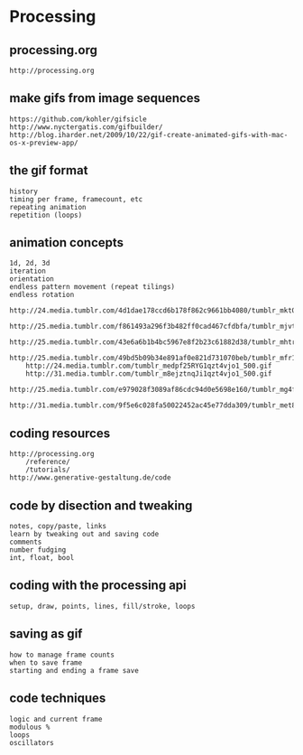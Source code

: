 # Processing

## processing.org
	http://processing.org	
	
## make gifs from image sequences
	https://github.com/kohler/gifsicle
	http://www.nyctergatis.com/gifbuilder/
	http://blog.iharder.net/2009/10/22/gif-create-animated-gifs-with-mac-os-x-preview-app/

## the gif format
	history
	timing per frame, framecount, etc
	repeating animation
	repetition (loops)

## animation concepts
	1d, 2d, 3d
	iteration
	orientation
	endless pattern movement (repeat tilings)
	endless rotation
		http://24.media.tumblr.com/4d1dae178ccd6b178f862c9661bb4080/tumblr_mkt09rMyry1qzt4vjo1_500.gif
		http://25.media.tumblr.com/f861493a296f3b482ff0cad467cfdbfa/tumblr_mjvtykmztK1qzt4vjo1_r4_500.gif
		http://25.media.tumblr.com/43e6a6b1b4bc5967e8f2b23c61882d38/tumblr_mhtrteWvtV1qzt4vjo1_500.gif
		http://25.media.tumblr.com/49bd5b09b34e891af0e821d731070beb/tumblr_mfr1o3deCT1qzt4vjo1_500.gif
		http://24.media.tumblr.com/tumblr_medpf25RYG1qzt4vjo1_500.gif
		http://31.media.tumblr.com/tumblr_m8ejztnqJi1qzt4vjo1_500.gif
		http://25.media.tumblr.com/e979028f3089af86cdc94d0e5698e160/tumblr_mg4flsm5u61qc0s10o1_r1_500.gif
		http://31.media.tumblr.com/9f5e6c028fa50022452ac45e77dda309/tumblr_met8epao4x1qc0s10o1_500.gif

## coding resources
	http://processing.org
		/reference/
		/tutorials/
	http://www.generative-gestaltung.de/code

## code by disection and tweaking
	notes, copy/paste, links
	learn by tweaking out and saving code
	comments
	number fudging
	int, float, bool

## coding with the processing api
	setup, draw, points, lines, fill/stroke, loops

## saving as gif
	how to manage frame counts
	when to save frame
	starting and ending a frame save

## code techniques
	logic and current frame
	modulous %
	loops
	oscillators
